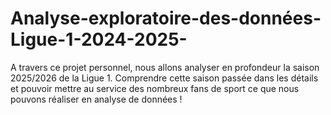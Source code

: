 # Analyse-exploratoire-des-données-Ligue-1-2024-2025-
A travers ce projet personnel, nous allons analyser en profondeur la saison 2025/2026 de la Ligue 1. Comprendre cette saison passée dans les détails et pouvoir mettre au service des nombreux fans de sport ce que nous pouvons réaliser en analyse de données !
